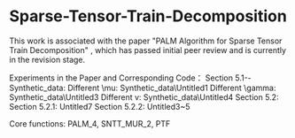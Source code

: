 # Sparse-Tensor-Train-Decomposition
This work is associated with the paper "PALM Algorithm for  Sparse  Tensor Train Decomposition"  , which has passed initial peer review and is currently in the revision stage.

Experiments in the Paper and Corresponding Code：
Section 5.1--Synthetic_data:
		Different \mu: Synthetic_data\Untitled1
		Different \gamma: Synthetic_data\Untitled3
		Different v: Synthetic_data\Untitled4
Section 5.2:
		Section 5.2.1: Untitled7
		Section 5.2.2: Untitled3~5

Core functions: PALM_4, SNTT_MUR_2, PTF
